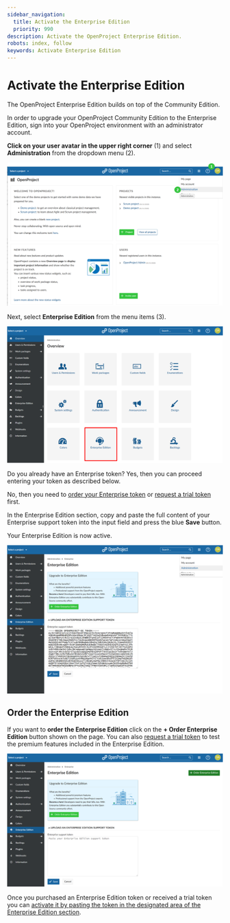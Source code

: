 ```yaml
---
sidebar_navigation:
  title: Activate the Enterprise Edition
  priority: 990
description: Activate the OpenProject Enterprise Edition.
robots: index, follow
keywords: Activate Enterprise Edition
---
```

# Activate the Enterprise Edition

The OpenProject Enterprise Edition builds on top of the Community Edition.

In order to upgrade your OpenProject Community Edition to the Enterprise Edition, sign into your OpenProject environment with an administrator account.

**Click on your user avatar in the upper right corner** (1) and select **Administration** from the dropdown menu (2). 

![Enterprise-Admin](Enterprise-Admin.png)

Next, select **Enterprise Edition** from the menu items (3).

![Enterprise-select-menu](Enterprise-select-menu.png)

Do you already have an Enterprise token?
Yes, then you can proceed entering your token as described below.

No, then you need to [order your Enterprise token](#order-the-enterprise-edition) or [request a trial token](../enterprise-trial) first.

In the Enterprise Edition section, copy and paste the full content of your Enterprise support token into the input field and press the blue **Save** button.

Your Enterprise Edition is now active.

![Insert Enterprise token](image-20200121132724767.png)



## Order the Enterprise Edition

If you want to **order the Enterprise Edition** click on the **+ Order Enterprise Edition** button shown on the page. You can also [request a trial token](./enterprise-trial) to test the premium features included in the Enterprise Edition.

![image-20200120132950106](image-20200120132950106.png)

Once you purchased an Enterprise Edition token or received a trial token you can [activate it by pasting the token in the designated area of the Enterprise Edition section](#activate-the-enterprise-edition).


